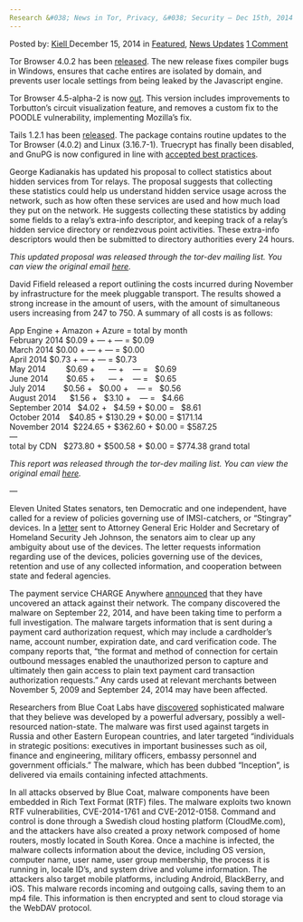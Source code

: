 ```yaml
---
Research &#038; News in Tor, Privacy, &#038; Security – Dec 15th, 2014
---
```

<article class="post-listing post-8643 post type-post status-publish format-standard has-post-thumbnail hentry  tag-14th tag-1779 tag-dec tag-news tag-privacy tag-research tag-security 
    <div class="post-inner">
        <span>Posted by: <a href="https://www.deepdotweb.com/author/kiell/" title="">Kiell </a></span>
    <span>December 15, 2014</span>
    <span>in <a href="https://www.deepdotweb.com/category/deepdot-news/" rel="category tag">Featured</a>, <a href="https://www.deepdotweb.com/category/news-updates/" rel="category tag">News Updates</a></span>
    <span><a href="https://www.deepdotweb.com/2014/12/15/research-news-tor-privacy-security-dec-14th-2014/#comments">1 Comment</a></span>
    </p>
    <div class="clear"></div>
    <div class="entry">
    <p>Tor Browser 4.0.2 has been <a href="https://blog.torproject.org/blog/tor-browser-402-released">released</a>. The new release fixes compiler bugs in Windows, ensures that cache entires are isolated by domain, and prevents user locale settings from being leaked by the Javascript engine.</p>
    <p>Tor Browser 4.5-alpha-2 is now <a href="https://blog.torproject.org/blog/tor-browser-45-alpha-2-released">out</a>. This version includes improvements to Torbutton&#8217;s circuit visualization feature, and removes a custom fix to the POODLE vulnerability, implementing Mozilla&#8217;s fix.</p>
    <p>Tails 1.2.1 has been <a href="https://blog.torproject.org/blog/tails-121-out">released</a>. The package contains routine updates to the Tor Browser (4.0.2) and Linux (3.16.7-1). Truecrypt has finally been disabled, and GnuPG is now configured in line with <a href="https://help.riseup.net/en/security/message-security/openpgp/best-practices">accepted best practices</a>.</p>
    <p>George Kadianakis has updated his proposal to collect statistics about hidden services from Tor relays. The proposal suggests that collecting these statistics could help us understand hidden service usage across the network, such as how often these services are used and how much load they put on the network. He suggests collecting these statistics by adding some fields to a relay&#8217;s extra-info descriptor, and keeping track of a relay&#8217;s hidden service directory or rendezvous point activities. These extra-info descriptors would then be submitted to directory authorities every 24 hours.</p>
    <p><em>This updated proposal was released through the tor-dev mailing list. You can view the original email</em> <a href="https://lists.torproject.org/pipermail/tor-dev/2014-December/007928.html"><em>here</em></a><em>.</em></p>
    <p>David Fifield released a report outlining the costs incurred during November by infrastructure for the meek pluggable transport. The results showed a strong increase in the amount of users, with the amount of simultaneous users increasing from 247 to 750. A summary of all costs is as follows:</p>
    <p>App Engine + Amazon + Azure = total by month<br />
    February 2014 $0.09 + &#8212; + &#8212; = $0.09<br />
    March 2014 $0.00 + &#8212; + &#8212; = $0.00<br />
    April 2014 $0.73 + &#8212; + &#8212; = $0.73<br />
    May 2014         $0.69 +      &#8212; +    &#8212; =   $0.69<br />
    June 2014        $0.65 +      &#8212; +    &#8212; =   $0.65<br />
    July 2014        $0.56 +   $0.00 +    &#8212; =   $0.56<br />
    August 2014      $1.56 +   $3.10 +    &#8212; =   $4.66<br />
    September 2014   $4.02 +   $4.59 + $0.00 =   $8.61<br />
    October 2014    $40.85 + $130.29 + $0.00 = $171.14<br />
    November 2014  $224.65 + $362.60 + $0.00 = $587.25<br />
    &#8212;<br />
    total by CDN   $273.80 + $500.58 + $0.00 = $774.38 grand total</p>
    <p><em>This report was released through the tor-dev mailing list. You can view the original email</em> <a href="https://lists.torproject.org/pipermail/tor-dev/2014-December/007916.html"><em>here</em></a><em>.</em></p>
    <p><em>&#8212;</em></p>
    <p>Eleven United States senators, ten Democratic and one independent, have called for a review of policies governing use of IMSI-catchers, or “Stingray” devices. In a <a href="https://www.documentcloud.org/documents/1378358-249798493-tester-s-letter-to-attorney-general.html">letter</a> sent to Attorney General Eric Holder and Secretary of Homeland Security Jeh Johnson, the senators aim to clear up any ambiguity about use of the devices. The letter requests information regarding use of the devices, policies governing use of the devices, retention and use of any collected information, and cooperation between state and federal agencies.</p>
    <p>The payment service CHARGE Anywhere <a href="https://www.chargeanywhere.com/notice/_defaultmerchant.aspx">announced</a> that they have uncovered an attack against their network. The company discovered the malware on September 22, 2014, and have been taking time to perform a full investigation. The malware targets information that is sent during a payment card authorization request, which may include a cardholder&#8217;s name, account number, expiration date, and card verification code. The company reports that, “the format and method of connection for certain outbound messages enabled the unauthorized person to capture and ultimately then gain access to plain text payment card transaction authorization requests.” Any cards used at relevant merchants between November 5, 2009 and September 24, 2014 may have been affected.</p>
    <p>Researchers from Blue Coat Labs have <a href="https://www.bluecoat.com/security-blog/2014-12-09/blue-coat-exposes-">discovered</a> sophisticated malware that they believe was developed by a powerful adversary, possibly a well-resourced nation-state. The malware was first used against targets in Russia and other Eastern European countries, and later targeted “individuals in strategic positions: executives in important businesses such as oil, finance and engineering, military officers, embassy personnel and government officials.” The malware, which has been dubbed “Inception”, is delivered via emails containing infected attachments.</p>
    <p>In all attacks observed by Blue Coat, malware components have been embedded in Rich Text Format (RTF) files. The malware exploits two known RTF vulnerabilities, CVE-2014-1761 and CVE-2012-0158. Command and control is done through a Swedish cloud hosting platform (CloudMe.com), and the attackers have also created a proxy network composed of home routers, mostly located in South Korea. Once a machine is infected, the malware collects information about the device, including OS version, computer name, user name, user group membership, the process it is running in, locale ID’s, and system drive and volume information. The attackers also target mobile platforms, including Android, BlackBerry, and iOS. This malware records incoming and outgoing calls, saving them to an mp4 file. This information is then encrypted and sent to cloud storage via the WebDAV protocol.</p>
    </div>
    <span style="display:none"><a href="https://www.deepdotweb.com/tag/14th/" rel="tag">14th</a> <a href="https://www.deepdotweb.com/tag/2014/" rel="tag">2014</a> <a href="https://www.deepdotweb.com/tag/dec/" rel="tag">dec</a> <a href="https://www.deepdotweb.com/tag/news/" rel="tag">news</a> <a href="https://www.deepdotweb.com/tag/privacy/" rel="tag">privacy</a> <a href="https://www.deepdotweb.com/tag/research/" rel="tag">research</a> <a href="https://www.deepdotweb.com/tag/security/" rel="tag">security</a> <a href="https://www.deepdotweb.com/tag/tor/" rel="tag">tor</a></span> <span style="display:none" class="updated">2014-12-15</span>
    <div style="display:none" class="vcard author" itemprop="author" itemscope itemtype="http://schema.org/Person"><strong class="fn" itemprop="name"><a href="https://www.deepdotweb.com/author/kiell/" title="Posts by Kiell" rel="author">Kiell</a></strong></div>
    </div>
</article>

